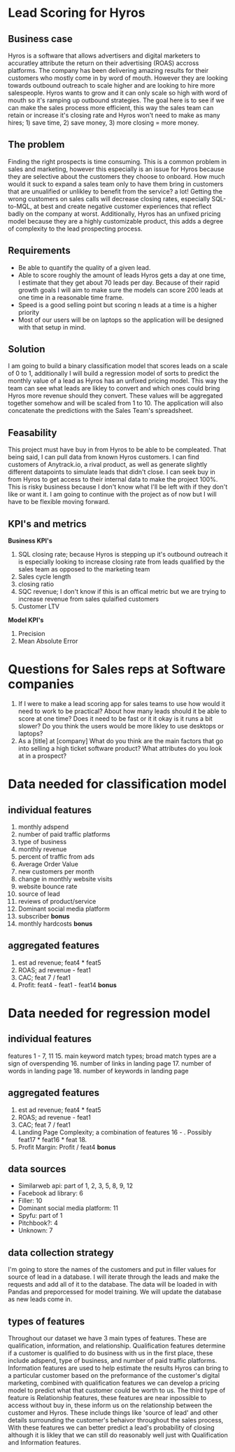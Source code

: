 # Lead Scoring for Hyros

## Business case
Hyros is a software that allows advertisers and digital marketers to accuratley attribute the return on their advertising (ROAS) accross platforms. The company has been delivering amazing results for their customers who mostly come in by word of mouth. However they are looking towards outbound outreach to scale higher and are looking to hire more salespeople. Hyros wants to grow and it can only scale so high with word of mouth so it's ramping up outbound strategies. The goal here is to see if we can make the sales process more efficient, this way the sales team can retain or increase it's closing rate and Hyros won't need to make as many hires; 1) save time, 2) save money, 3) more closing = more money. 

## The problem
Finding the right prospects is time consuming. This is a common problem in sales and marketing, however this especially is an issue for Hyros because they are selective about the customers they choose to onboard. How much would it suck to expand a sales team only to have them bring in customers that are unualified or unlikley to benefit from the service? a lot! Getting the wrong customers on sales calls will decrease closing rates, especially SQL-to-MQL, at best and create negative customer experiences that reflect badly on the company at worst. Additionally, Hyros has an unfixed pricing model because they are a highly customizable product, this adds a degree of complexity to the lead prospecting process.

## Requirements
* Be able to quantify the quality of a given lead.
* Able to score roughly the amount of leads Hyros gets a day at one time, I estimate that they get about 70 leads per day. Because of their rapid growth goals I will aim to make sure the models can score 200 leads at one time in a reasonable time frame.
* Speed is a good selling point but scoring n leads at a time is a higher priority
* Most of our users will be on laptops so the application will be designed with that setup in mind.

## Solution
I am going to build a binary classification model that scores leads on a scale of 0 to 1, additionally I will build a regression model of sorts to predict the monthly value of a lead as Hyros has an unfixed pricing model. This way the team can see what leads are likley to convert and which ones could bring Hyros more revenue should they convert. These values will be aggregated together somehow and will be scaled from 1 to 10. The application will also concatenate the predictions with the Sales Team's spreadsheet. 

## Feasability
This project must have buy in from Hyros to be able to be  compleated. That being said, I can pull data from known Hyros customers. I can find customers of Anytrack.io, a rival product, as well as generate slightly different datapoints to simulate leads that didn't close. I can seek buy in from Hyros to get access to their internal data to make the project 100%. This is risky business because I don't know what I'll be left with if they don't like or want it. I am going to continue with the project as of now but I will have to be flexible moving forward. 

## KPI's and metrics
**Business KPI's**
1. SQL closing rate; because Hyros is stepping up it's outbound outreach it is especially looking to increase closing rate from leads qualified by the sales team as opposed to the marketing team
2.  Sales cycle length
3.  closing ratio
4.  SQC revenue; I don't know if this is an offical metric but we are trying to increase revenue from sales qulaified customers
5.  Customer LTV

**Model KPI's**
1. Precision
2. Mean Absolute Error

# Questions for Sales reps at Software companies
1. If I were to make a lead scoring app for sales teams to use how would it need to work to be practical? About how many leads should it be able to score at one time? Does it need to be fast or it it okay is it runs a bit slower? Do you think the users would be more likley to use desktops or laptops?
3. As a [title] at [company] What do you think are the main factors that go into selling a high ticket software product? What attributes do you look at in a prospect?

# Data needed for classification model
## individual features
1. monthly adspend
2. number of paid traffic platforms
3. type of business
4. monthly revenue
5. percent of traffic from ads
6. Average Order Value
7. new customers per month
8. change in monthly website visits
9. website bounce rate
10. source of lead
11. reviews of product/service
12. Dominant social media platform
13. subscriber **bonus**
14. monthly hardcosts **bonus**

## aggregated features
1. est ad revenue; feat4 * feat5
2. ROAS; ad revenue - feat1
3. CAC; feat 7 / feat1
4. Profit: feat4 - feat1 - feat14 **bonus**

# Data needed for regression model
## individual features
features 1 - 7, 11
15. main keyword match types; broad match types are a sign of overspending
16. number of links in landing page
17. number of words in landing page
18. number of keywords in landing page


## aggregated features
1. est ad revenue; feat4 * feat5
2. ROAS; ad revenue - feat1
3. CAC; feat 7 / feat1
4. Landing Page Complexity; a combination of features 16 - . Possibly feat17 * feat16 * feat 18.
5. Profit Margin: Profit / feat4 **bonus**

## data sources
* Similarweb api: part of 1, 2, 3, 5, 8, 9, 12
* Facebook ad library: 6
* Filler: 10
* Dominant social media platform: 11
* Spyfu: part of 1
* Pitchbook?: 4
* Unknown: 7

## data collection strategy
I'm going to store the names of the customers and put in filler values for source of lead in a database. I will iterate through the leads and make the requests and add all of it to the database. The data will be loaded in with Pandas and preporcessed for model training. We will update the database as new leads come in.

## types of features
Throughout our dataset we have 3 main types of features. These are qualification, information, and relationship. Qualification features determine if a customer is qualified to do business with us in the first place, these include adspend, type of business, and number of paid traffic platforms. Information features are used to help estimate the results Hyros can bring to a particular customer based on the preformance of the customer's digital marketing, combined with qualification features we can develop a pricing model to predict what that customer could be worth to us. The third type of feature is Relationship features, these features are near inpossible to access without buy in, these inform us on the relationship between the customer and Hyros. These include things like 'source of lead' and other details surrounding the customer's behaivor throughout the sales process, With these features we can better predict a lead's probability of closing although it is likley that we can still do reasonably well just with Qualification and Information features.

